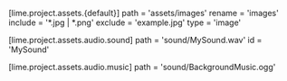 [lime.project.assets.{default}]
path = 'assets/images'
rename = 'images'
include = '*.jpg | *.png'
exclude = 'example.jpg'
type = 'image'

[lime.project.assets.audio.sound]
path = 'sound/MySound.wav'
id = 'MySound'

[lime.project.assets.audio.music]
path = 'sound/BackgroundMusic.ogg'